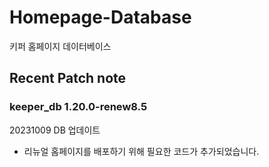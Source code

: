 # Homepage-Database

키퍼 홈페이지 데이터베이스

## Recent Patch note

### keeper_db 1.20.0-renew8.5

20231009 DB 업데이트
- 리뉴얼 홈페이지를 배포하기 위해 필요한 코드가 추가되었습니다.
